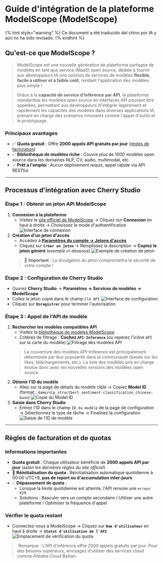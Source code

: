 # Guide d'intégration de la plateforme ModelScope (ModelScope)


{% hint style="warning" %}
Ce document a été traducido del chino por IA y aún no ha sido revisado.
{% endhint %}



## Qu'est-ce que ModelScope ?
> ModelScope est une nouvelle génération de plateforme partagée de modèles en tant que service (MaaS) open source, dédiée à fournir aux développeurs IA une solution de services de modèles **flexible, facile à utiliser et à faible coût**, rendant l'application des modèles plus simple !
>
> Grâce à la **capacité de service d'inférence par API**, la plateforme standardise les modèles open source en interfaces API pouvant être appelées, permettant aux développeurs d'intégrer légèrement et rapidement les capacités des modèles dans diverses applications IA, prenant en charge des scénarios innovants comme l'appel d'outils et le prototypage.

### Principaux avantages
- ✅ **Quota gratuit** : Offre **2000 appels API gratuits par jour** ([règles de facturation](##Règles-de-facturation-et-de-quotas))
- ✅ **Bibliothèque de modèles riche** : Couvre plus de 1000 modèles open source dans les domaines NLP, CV, audio, multimodal, etc.
- ✅ **Prêt à l'emploi** : Aucun déploiement requis, appel rapide via API RESTful   

---

## Processus d'intégration avec Cherry Studio
### Étape 1 : Obtenir un jeton API ModelScope
1. **Connexion à la plateforme**
   - Visitez le [site officiel de ModelScope](https://modelscope.cn) → Cliquez sur **Connexion** en haut à droite → Choisissez le mode d'authentification
   ![Interface de connexion](../../.gitbook/assets/ModelScope/image.png)
2. **Création d'un jeton d'accès**
   - Accédez à **[Paramètres du compte → Jetons d'accès](https://modelscope.cn/my/myaccesstoken)**
   - Cliquez sur **`Créer un jeton`** → Remplissez la description → **Copiez le jeton généré** (*exemple ci-dessous*)
   ![Exemple de création de jeton](../../.gitbook/assets/ModelScope/image-7.png)
   > 🔑 **Important** : La divulgation du jeton compromettra la sécurité de votre compte !

### Étape 2 : Configuration de Cherry Studio
- Ouvrez **Cherry Studio** → **Paramètres → Services de modèles → ModelScope**
- Collez le jeton copié dans le champ `Clé API`
  ![Interface de configuration](../../.gitbook/assets/ModelScope/image-2.png)
- Cliquez sur **`Enregistrer`** pour terminer l'autorisation

### Étape 3 : Appel de l'API de modèle
1. **Rechercher les modèles compatibles API**
   - Visitez la [bibliothèque de modèles ModelScope](https://modelscope.cn/models)
   - Critères de filtrage : **Cochez `API-Inference`** (ou repérez l'icône `API` sur la carte du modèle)
   ![Filtrage des modèles API](../../.gitbook/assets/ModelScope/image-3.png)
   > La couverture des modèles API-Inference est principalement déterminée par leur popularité dans la communauté (basée sur les likes, téléchargements, etc.). La liste des modèles pris en charge évolue donc avec les nouvelles versions des modèles open source.
2. **Obtenir l'ID du modèle**
   - Allez sur la page de détails du modèle cible → Copiez **Model ID** (format : `damo/nlp_structbert_sentiment-classification_chinese-base`)
   ![Copie du Model ID](../../.gitbook/assets/ModelScope/image-5.png)
3. **Saisie dans Cherry Studio**
   - Entrez l'ID dans le champ `ID du modèle` de la page de configuration → Sélectionnez le type de tâche → Finalisez la configuration
   ![Saisie de l'ID de modèle](../../.gitbook/assets/ModelScope/image-6.png)

---

## Règles de facturation et de quotas
### Informations importantes
-  **Quota gratuit** : Chaque utilisateur bénéficie de **2000 appels API par jour** (*selon les dernières règles du site officiel*)
- 🔁 **Réinitialisation du quota** : Réinitialisation automatique quotidienne à 00:00 UTC+8, **pas de report ou d'accumulation inter-jours**
- 💡 **Dépassement de quota** :
  - Lorsque la limite quotidienne est atteinte, l'API renvoie une `erreur 429`
  - Solutions : Basculer vers un compte secondaire / Utiliser une autre plateforme / Optimiser la fréquence d'appel

### Vérifier le quota restant
- Connectez-vous à ModelScope → Cliquez sur **`Nom d'utilisateur`** en haut à droite → **`Statut d'utilisation de l'API`**
  ![Emplacement de vérification du quota](../../.gitbook/assets/ModelScope/image-8.png)

> ️ Remarque : L'API d'inférence offre 2000 appels gratuits par jour. Pour des besoins supérieurs, envisagez d'utiliser des services cloud comme Alibaba Cloud Bailian.